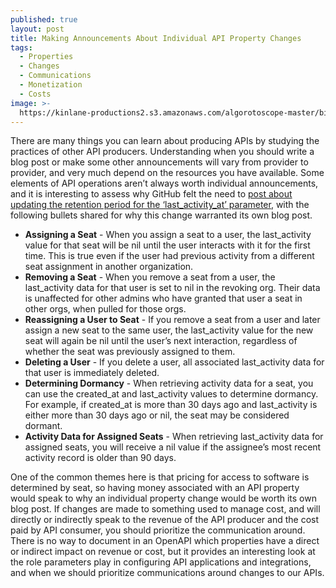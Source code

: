 ```yaml
---
published: true
layout: post
title: Making Announcements About Individual API Property Changes
tags:
  - Properties
  - Changes
  - Communications
  - Monetization
  - Costs
image: >-
  https://kinlane-productions2.s3.amazonaws.com/algorotoscope-master/birth-of-a-nation-old-broken-piano-street.jpg
---
```

There are many things you can learn about producing APIs by studying the practices of other API producers. Understanding when you should write a blog post or make some other announcements will vary from provider to provider, and very much depend on the resources you have available. Some elements of API operations aren’t always worth individual announcements, and it is interesting to assess why GitHub felt the need to [post about updating the retention period for the ‘last_activity_at’ parameter](https://github.blog/changelog/2025-01-17-updating-retention-period-for-last_activity_at-values-on-the-user-management-api-public-preview-to-90-days/#clarifying-the-behavior-of-last_activity_at-in-the-context-of-the-current-changes), with the following bullets shared for why this change warranted its own blog post.

- **Assigning a Seat** - When you assign a seat to a user, the last_activity value for that seat will be nil until the user interacts with it for the first time. This is true even if the user had previous activity from a different seat assignment in another organization.
- **Removing a Seat** - When you remove a seat from a user, the last_activity data for that user is set to nil in the revoking org. Their data is unaffected for other admins who have granted that user a seat in other orgs, when pulled for those orgs.
- **Reassigning a User to Seat** - If you remove a seat from a user and later assign a new seat to the same user, the last_activity value for the new seat will again be nil until the user’s next interaction, regardless of whether the seat was previously assigned to them.
- **Deleting a User** - If you delete a user, all associated last_activity data for that user is immediately deleted.
- **Determining Dormancy** - When retrieving activity data for a seat, you can use the created_at and last_activity values to determine dormancy. For example, if created_at is more than 30 days ago and last_activity is either more than 30 days ago or nil, the seat may be considered dormant.
- **Activity Data for Assigned Seats** - When retrieving last_activity data for assigned seats, you will receive a nil value if the assignee’s most recent activity record is older than 90 days.

One of the common themes here is that pricing for access to software is determined by seat, so having money associated with an API property would speak to why an individual property change would be worth its own blog post. If changes are made to something used to manage cost, and will directly or indirectly speak to the revenue of the API producer and the cost paid by API consumer, you should prioritize the communication around. There is no way to document in an OpenAPI which properties have a direct or indirect impact on revenue or cost, but it provides an interesting look at the role parameters play in configuring API applications and integrations, and when we should prioritize communications around changes to our APIs.


